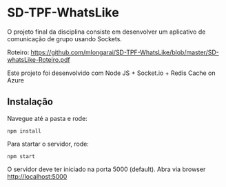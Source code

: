 # SD-TPF-WhatsLike

O projeto final da disciplina consiste em desenvolver um aplicativo de comunicação de grupo usando Sockets.

Roteiro: https://github.com/mlongarai/SD-TPF-WhatsLike/blob/master/SD-whatsLike-Roteiro.pdf

Este projeto foi desenvolvido com Node JS + Socket.io + Redis Cache on Azure

## Instalação

Navegue até a pasta e rode:

```
npm install
```

Para startar o servidor, rode:

```
npm start
```

O servidor deve ter iniciado na porta 5000 (default). Abra via browser [http://localhost:5000](http://localhost:5000)